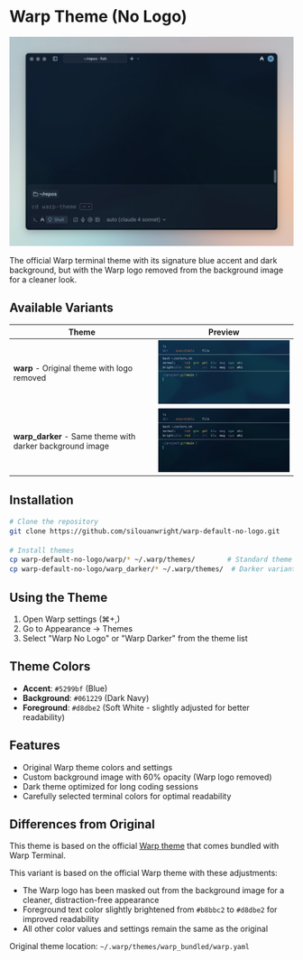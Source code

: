 # Warp Theme (No Logo)

![Warp Theme Preview](example.png)

The official Warp terminal theme with its signature blue accent and dark background, but with the Warp logo removed from the background image for a cleaner look.

## Available Variants

| Theme | Preview |
| --- | --- |
| **warp** - Original theme with logo removed | <img src='warp/previews/warp_preview.png' width='400'> |
| **warp_darker** - Same theme with darker background image | <img src='warp_darker/previews/warp_darker_preview.png' width='400'> |

## Installation

```bash
# Clone the repository
git clone https://github.com/silouanwright/warp-default-no-logo.git

# Install themes
cp warp-default-no-logo/warp/* ~/.warp/themes/        # Standard theme
cp warp-default-no-logo/warp_darker/* ~/.warp/themes/  # Darker variant
```

## Using the Theme
1. Open Warp settings (⌘+,)
2. Go to Appearance → Themes
3. Select "Warp No Logo" or "Warp Darker" from the theme list

## Theme Colors

- **Accent**: `#5299bf` (Blue)
- **Background**: `#061229` (Dark Navy)
- **Foreground**: `#d8dbe2` (Soft White - slightly adjusted for better readability)

## Features

- Original Warp theme colors and settings
- Custom background image with 60% opacity (Warp logo removed)
- Dark theme optimized for long coding sessions
- Carefully selected terminal colors for optimal readability

## Differences from Original

This theme is based on the official [Warp theme](https://github.com/warpdotdev/themes/tree/main/warp_bundled) that comes bundled with Warp Terminal.

This variant is based on the official Warp theme with these adjustments:
- The Warp logo has been masked out from the background image for a cleaner, distraction-free appearance
- Foreground text color slightly brightened from `#b8bbc2` to `#d8dbe2` for improved readability
- All other color values and settings remain the same as the original

Original theme location: `~/.warp/themes/warp_bundled/warp.yaml`